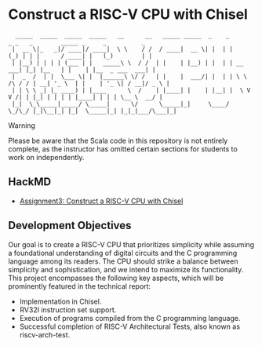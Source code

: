 # Construct a  RISC-V CPU with Chisel
```
  _____  _____  _____  _____   __      __   _____ _____  _    _            _ _   _        _____ _     _          _ 
 |  __ \|_   _|/ ____|/ ____|  \ \    / /  / ____|  __ \| |  | |          (_) | | |      / ____| |   (_)        | |
 | |__) | | | | (___ | |   _____\ \  / /  | |    | |__) | |  | | __      ___| |_| |__   | |    | |__  _ ___  ___| |
 |  _  /  | |  \___ \| |  |______\ \/ /   | |    |  ___/| |  | | \ \ /\ / / | __| '_ \  | |    | '_ \| / __|/ _ \ |
 | | \ \ _| |_ ____) | |____      \  /    | |____| |    | |__| |  \ V  V /| | |_| | | | | |____| | | | \__ \  __/ |
 |_|  \_\_____|_____/ \_____|      \/      \_____|_|     \____/    \_/\_/ |_|\__|_| |_|  \_____|_| |_|_|___/\___|_|                            
```
> [!WARNING]
> Please be aware that the Scala code in this repository is not entirely complete, as the instructor has omitted certain sections for students to work on independently.
## HackMD
- [Assignment3: Construct a RISC-V CPU with Chisel](https://hackmd.io/GjRf9hc2TO-kp-mcsJXISw)
## Development Objectives

Our goal is to create a RISC-V CPU that prioritizes simplicity while assuming a foundational understanding of digital circuits and the C programming language among its readers. The CPU should strike a balance between simplicity and sophistication, and we intend to maximize its functionality. This project encompasses the following key aspects, which will be prominently featured in the technical report:
* Implementation in Chisel.
* RV32I instruction set support.
* Execution of programs compiled from the C programming language.
* Successful completion of RISC-V Architectural Tests, also known as riscv-arch-test.
